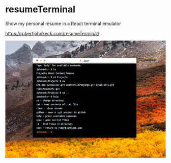 # resumeTerminal
Show my personal resume in a React terminal emulator

https://robertjohnkeck.com/resumeTerminal/

![Terminal Screenshot](https://github.com/robertjkeck2/resumeTerminal/blob/master/images/terminal.png)
